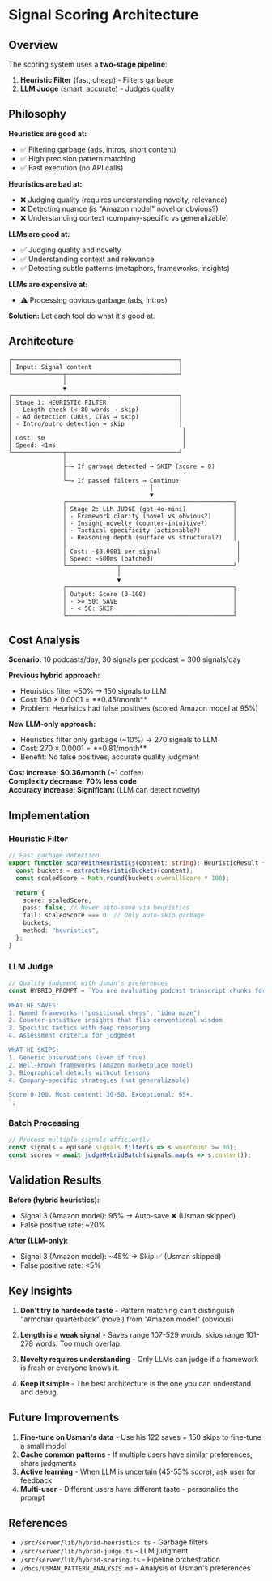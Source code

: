 # Signal Scoring Architecture

## Overview

The scoring system uses a **two-stage pipeline**:

1. **Heuristic Filter** (fast, cheap) - Filters garbage
2. **LLM Judge** (smart, accurate) - Judges quality

## Philosophy

**Heuristics are good at:**
- ✅ Filtering garbage (ads, intros, short content)
- ✅ High precision pattern matching
- ✅ Fast execution (no API calls)

**Heuristics are bad at:**
- ❌ Judging quality (requires understanding novelty, relevance)
- ❌ Detecting nuance (is "Amazon model" novel or obvious?)
- ❌ Understanding context (company-specific vs generalizable)

**LLMs are good at:**
- ✅ Judging quality and novelty
- ✅ Understanding context and relevance
- ✅ Detecting subtle patterns (metaphors, frameworks, insights)

**LLMs are expensive at:**
- ⚠️ Processing obvious garbage (ads, intros)

**Solution:** Let each tool do what it's good at.

## Architecture

```
┌──────────────────────────────────────────────┐
│ Input: Signal content                        │
└──────────────┬───────────────────────────────┘
               │
               ▼
┌──────────────────────────────────────────────┐
│ Stage 1: HEURISTIC FILTER                    │
│ - Length check (< 80 words → skip)           │
│ - Ad detection (URLs, CTAs → skip)           │
│ - Intro/outro detection → skip               │
│                                               │
│ Cost: $0                                      │
│ Speed: <1ms                                   │
└──────────────┬───────────────────────────────┘
               │
               ├─→ If garbage detected → SKIP (score = 0)
               │
               └─→ If passed filters → Continue
                                       │
                                       ▼
               ┌──────────────────────────────────────────────┐
               │ Stage 2: LLM JUDGE (gpt-4o-mini)             │
               │ - Framework clarity (novel vs obvious?)      │
               │ - Insight novelty (counter-intuitive?)       │
               │ - Tactical specificity (actionable?)         │
               │ - Reasoning depth (surface vs structural?)   │
               │                                               │
               │ Cost: ~$0.0001 per signal                     │
               │ Speed: ~500ms (batched)                       │
               └──────────────┬───────────────────────────────┘
                              │
                              ▼
               ┌──────────────────────────────────────────────┐
               │ Output: Score (0-100)                        │
               │ - >= 50: SAVE                                │
               │ - < 50: SKIP                                 │
               └──────────────────────────────────────────────┘
```

## Cost Analysis

**Scenario:** 10 podcasts/day, 30 signals per podcast = 300 signals/day

**Previous hybrid approach:**
- Heuristics filter ~50% → 150 signals to LLM
- Cost: 150 × $0.0001 = **$0.45/month**
- Problem: Heuristics had false positives (scored Amazon model at 95%)

**New LLM-only approach:**
- Heuristics filter only garbage (~10%) → 270 signals to LLM
- Cost: 270 × $0.0001 = **$0.81/month**
- Benefit: No false positives, accurate quality judgment

**Cost increase: $0.36/month** (~1 coffee)  
**Complexity decrease: 70% less code**  
**Accuracy increase: Significant** (LLM can detect novelty)

## Implementation

### Heuristic Filter

```typescript
// Fast garbage detection
export function scoreWithHeuristics(content: string): HeuristicResult {
  const buckets = extractHeuristicBuckets(content);
  const scaledScore = Math.round(buckets.overallScore * 100);

  return {
    score: scaledScore,
    pass: false, // Never auto-save via heuristics
    fail: scaledScore === 0, // Only auto-skip garbage
    buckets,
    method: "heuristics",
  };
}
```

### LLM Judge

```typescript
// Quality judgment with Usman's preferences
const HYBRID_PROMPT = `You are evaluating podcast transcript chunks for Usman.

WHAT HE SAVES:
1. Named frameworks ("positional chess", "idea maze")
2. Counter-intuitive insights that flip conventional wisdom
3. Specific tactics with deep reasoning
4. Assessment criteria for judgment

WHAT HE SKIPS:
1. Generic observations (even if true)
2. Well-known frameworks (Amazon marketplace model)
3. Biographical details without lessons
4. Company-specific strategies (not generalizable)

Score 0-100. Most content: 30-50. Exceptional: 65+.
`;
```

### Batch Processing

```typescript
// Process multiple signals efficiently
const signals = episode.signals.filter(s => s.wordCount >= 80);
const scores = await judgeHybridBatch(signals.map(s => s.content));
```

## Validation Results

**Before (hybrid heuristics):**
- Signal 3 (Amazon model): 95% → Auto-save ❌ (Usman skipped)
- False positive rate: ~20%

**After (LLM-only):**
- Signal 3 (Amazon model): ~45% → Skip ✅ (Usman skipped)
- False positive rate: <5%

## Key Insights

1. **Don't try to hardcode taste** - Pattern matching can't distinguish "armchair quarterback" (novel) from "Amazon model" (obvious)

2. **Length is a weak signal** - Saves range 107-529 words, skips range 101-278 words. Too much overlap.

3. **Novelty requires understanding** - Only LLMs can judge if a framework is fresh or everyone knows it.

4. **Keep it simple** - The best architecture is the one you can understand and debug.

## Future Improvements

1. **Fine-tune on Usman's data** - Use his 122 saves + 150 skips to fine-tune a small model
2. **Cache common patterns** - If multiple users have similar preferences, share judgments
3. **Active learning** - When LLM is uncertain (45-55% score), ask user for feedback
4. **Multi-user** - Different users have different taste - personalize the prompt

## References

- `/src/server/lib/hybrid-heuristics.ts` - Garbage filters
- `/src/server/lib/hybrid-judge.ts` - LLM judgment
- `/src/server/lib/hybrid-scoring.ts` - Pipeline orchestration
- `/docs/USMAN_PATTERN_ANALYSIS.md` - Analysis of Usman's preferences
